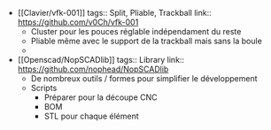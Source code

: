 - [[Clavier/vfk-001]]
  tags:: Split, Pliable, Trackball
  link:: https://github.com/v0Ch/vfk-001
	- Cluster pour les pouces réglable indépendament du reste
	- Pliable même avec le support de la trackball mais sans la boule
	-
- [[Openscad/NopSCADlib]]
  tags:: Library
  link:: https://github.com/nophead/NopSCADlib
	- De nombreux outils / formes pour simplifier le développement
	- Scripts
		- Préparer pour la découpe CNC
		- BOM
		- STL pour chaque élément